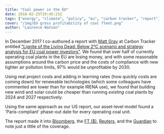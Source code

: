 ```yaml
---
title: "Coal power in the EU"
date: 2018-02-25T19:45:23Z
tags: ["energy", "climate", "policy", "eu", "carbon tracker", "report"]
cover: "/img/EU gross profitability of coal fleet.png"
author: "Laurence Watson"
---
```


In December 2017 I co-authored a report with [Matt Gray](https://twitter.com/matthewcgray) at Carbon Tracker entitled ["Lignite of the Living Dead: Below 2°C scenario and strategy analysis for EU coal power investors"](https://www.carbontracker.org/reports/lignite-living-dead/).
We found that over half of currently operating coal plants in the EU are losing money, and with some reasonable assumptions around the carbon price and the costs of compliance with new tighter air pollution limits, 97% would be unprofitable by 2030.

Using real project costs and adding in learning rates (how quickly costs are coming down) for renewable technologies (which some colleagues have commented are lower than for example IRENA use), we found that building new wind and solar could be cheaper than running _existing_ coal plants by 2024 and 2027 respectively.

Using the same approach as our US report, our asset-level model found a 'Paris-compliant' phase-out date for every operating coal unit.

The report made it into [Bloomberg](https://www.bloomberg.com/news/articles/2017-12-08/europe-s-coal-plants-will-bleed-more-cash-through-next-decade), the [FT (\$)](https://www.ft.com/content/f32c3caa-daf3-11e7-a039-c64b1c09b482), [Reuters](https://uk.reuters.com/article/europe-coal/nearly-all-european-coal-fired-power-plants-will-be-loss-making-by-2030-research-idUKL8N1NX3V0), and the [Guardian](https://www.theguardian.com/environment/2017/dec/08/death-spiral-half-of-europes-coal-plants-are-losing-money) to note just a little of the coverage.
